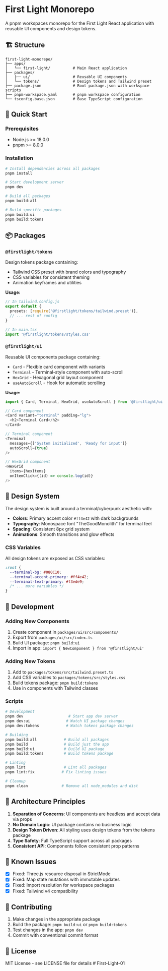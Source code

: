 # First Light Monorepo

A pnpm workspaces monorepo for the First Light React application with reusable UI components and design tokens.

## 🏗️ Structure

```
first-light-monorepo/
├── apps/
│   └── first-light/          # Main React application
├── packages/
│   ├── ui/                   # Reusable UI components
│   └── tokens/               # Design tokens and Tailwind preset
├── package.json              # Root package.json with workspace scripts
├── pnpm-workspace.yaml       # pnpm workspace configuration
└── tsconfig.base.json        # Base TypeScript configuration
```

## 🚀 Quick Start

### Prerequisites

- Node.js >= 18.0.0
- pnpm >= 8.0.0

### Installation

```bash
# Install dependencies across all packages
pnpm install

# Start development server
pnpm dev

# Build all packages
pnpm build:all

# Build specific packages
pnpm build:ui
pnpm build:tokens
```

## 📦 Packages

### `@firstlight/tokens`

Design tokens package containing:
- Tailwind CSS preset with brand colors and typography
- CSS variables for consistent theming
- Animation keyframes and utilities

**Usage:**
```typescript
// In tailwind.config.js
export default {
  presets: [require('@firstlight/tokens/tailwind.preset')],
  // ... rest of config
}

// In main.tsx
import '@firstlight/tokens/styles.css'
```

### `@firstlight/ui`

Reusable UI components package containing:
- `Card` - Flexible card component with variants
- `Terminal` - Terminal-style component with auto-scroll
- `HexGrid` - Hexagonal grid layout component
- `useAutoScroll` - Hook for automatic scrolling

**Usage:**
```typescript
import { Card, Terminal, HexGrid, useAutoScroll } from '@firstlight/ui'

// Card component
<Card variant="terminal" padding="lg">
  <h2>Terminal Card</h2>
</Card>

// Terminal component
<Terminal 
  messages={['System initialized', 'Ready for input']}
  autoScroll={true}
/>

// HexGrid component
<HexGrid 
  items={hexItems}
  onItemClick={(id) => console.log(id)}
/>
```

## 🎨 Design System

The design system is built around a terminal/cyberpunk aesthetic with:

- **Colors**: Primary accent color `#ff4e42` with dark backgrounds
- **Typography**: Monospace font "TheGoodMonolith" for terminal feel
- **Spacing**: Consistent 8px grid system
- **Animations**: Smooth transitions and glow effects

### CSS Variables

All design tokens are exposed as CSS variables:

```css
:root {
  --terminal-bg: #080C10;
  --terminal-accent-primary: #ff4e42;
  --terminal-text-primary: #f3ede9;
  /* ... more variables */
}
```

## 🔧 Development

### Adding New Components

1. Create component in `packages/ui/src/components/`
2. Export from `packages/ui/src/index.ts`
3. Build UI package: `pnpm build:ui`
4. Import in app: `import { NewComponent } from '@firstlight/ui'`

### Adding New Tokens

1. Add to `packages/tokens/src/tailwind.preset.ts`
2. Add CSS variables to `packages/tokens/src/styles.css`
3. Build tokens package: `pnpm build:tokens`
4. Use in components with Tailwind classes

### Scripts

```bash
# Development
pnpm dev                    # Start app dev server
pnpm dev:ui                # Watch UI package changes
pnpm dev:tokens            # Watch tokens package changes

# Building
pnpm build:all            # Build all packages
pnpm build                # Build just the app
pnpm build:ui             # Build UI package
pnpm build:tokens         # Build tokens package

# Linting
pnpm lint                 # Lint all packages
pnpm lint:fix            # Fix linting issues

# Cleanup
pnpm clean               # Remove all node_modules and dist
```

## 🎯 Architecture Principles

1. **Separation of Concerns**: UI components are headless and accept data via props
2. **No Domain Logic**: UI package contains no business logic
3. **Design Token Driven**: All styling uses design tokens from the tokens package
4. **Type Safety**: Full TypeScript support across all packages
5. **Consistent API**: Components follow consistent prop patterns

## 🚨 Known Issues

- [x] Fixed: Three.js resource disposal in StrictMode
- [x] Fixed: Map state mutations with immutable updates
- [x] Fixed: Import resolution for workspace packages
- [x] Fixed: Tailwind v4 compatibility

## 📝 Contributing

1. Make changes in the appropriate package
2. Build the package: `pnpm build:ui` or `pnpm build:tokens`
3. Test changes in the app: `pnpm dev`
4. Commit with conventional commit format

## 📄 License

MIT License - see LICENSE file for details # First-Light-01
